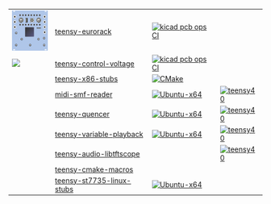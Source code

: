 | | | | |
|-|-|-|-|
|  <a href='///github.com/newdigate/teensy-eurorack'><img src='https://github.com/newdigate/teensy-eurorack/raw/master/hardware/images/teensy-eurorack.svg' height='80px'/></a> | [teensy-eurorack](https://github.com/newdigate/teensy-eurorack) | [![kicad pcb ops CI](https://github.com/newdigate/teensy-eurorack/workflows/kicad%20pcb%20ops%20CI/badge.svg?branch=master)](https://github.com/newdigate/teensy-eurorack/actions?query=branch%3Amaster)                                    |                                                                                                                                                                          |
|  <a href='///github.com/newdigate/teensy-control-voltage'><img src='https://github.com/newdigate/teensy-control-voltage/raw/master/docs/teensy-control-voltage.svg' height='80px'/></a> | [teensy-control-voltage](https://github.com/newdigate/teensy-control-voltage) |[![kicad pcb ops CI](https://github.com/newdigate/teensy-control-voltage/workflows/kicad%20pcb%20ops%20CI/badge.svg?branch=master)](https://github.com/newdigate/teensy-control-voltage/actions?query=branch%3Amaster)                                    |                                                                                                                                                                          |
| | [teensy-x86-stubs](https://github.com/newdigate/teensy-x86-stubs) | [![CMake](https://github.com/newdigate/teensy-x86-stubs/workflows/CMake/badge.svg)](https://github.com/newdigate/teensy-x86-stubs/actions)                                     |                                                                                                                                                                          |
| | [midi-smf-reader](https://github.com/newdigate/midi-smf-reader)   | [![Ubuntu-x64](https://github.com/newdigate/midi-smf-reader/workflows/Ubuntu-x64/badge.svg)](https://github.com/newdigate/midi-smf-reader/actions?query=workflow%3AUbuntu-x64) | [![teensy40](https://github.com/newdigate/midi-smf-reader/workflows/teensy40/badge.svg)](https://github.com/newdigate/midi-smf-reader/actions?query=workflow%3Ateensy40) |
| | [teensy-quencer](https://github.com/newdigate/teensy-quencer)     | [![Ubuntu-x64](https://github.com/newdigate/midi-smf-reader/workflows/Ubuntu-x64/badge.svg)](https://github.com/newdigate/midi-smf-reader/actions?query=workflow%3AUbuntu-x64) | [![teensy40](https://github.com/newdigate/teensy-quencer/workflows/teensy40/badge.svg)](https://github.com/newdigate/midi-smf-reader/actions?query=workflow%3Ateensy40)  | 
| | [teensy-variable-playback](https://github.com/newdigate/teensy-variable-playback)  | [![Ubuntu-x64](https://github.com/newdigate/teensy-variable-playback/workflows/Ubuntu-x64/badge.svg)](https://github.com/newdigate/teensy-variable-playback/actions) | [![teensy40](https://github.com/newdigate/teensy-variable-playback/workflows/teensy40/badge.svg)](https://github.com/newdigate/teensy-variable-playback/actions)  | 
| | [teensy-audio-libtftscope](https://github.com/newdigate/teensy-audio-libtftscope)  |  |  [![teensy40](https://github.com/newdigate/teensy-audio-libtftscope/workflows/teensy40/badge.svg)](https://github.com/newdigate/teensy-audio-libtftscope/actions)  |  
| | [teensy-cmake-macros](https://github.com/newdigate/teensy-cmake-macros)  |  |    |  
| | [teensy-st7735-linux-stubs](https://github.com/newdigate/teensy-st7735-linux-stubs)  |  [![Ubuntu-x64](https://github.com/newdigate/teensy-st7735-linux-stubs/workflows/Ubuntu-x64/badge.svg)](https://github.com/newdigate/teensy-st7735-linux-stubs/actions)  |    |  
